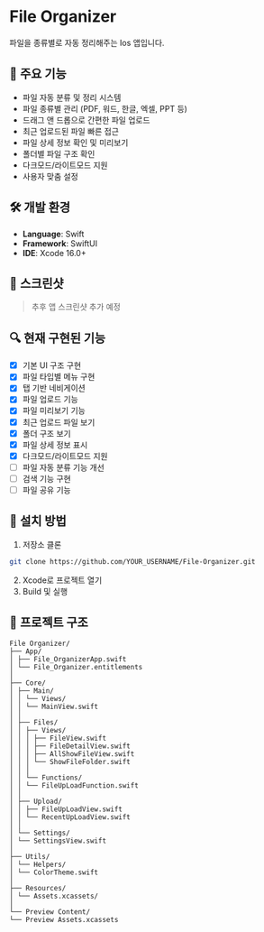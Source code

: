 # File Organizer

파일을 종류별로 자동 정리해주는 Ios 앱입니다.

## 📌 주요 기능

- 파일 자동 분류 및 정리 시스템
- 파일 종류별 관리 (PDF, 워드, 한글, 엑셀, PPT 등)
- 드래그 앤 드롭으로 간편한 파일 업로드
- 최근 업로드된 파일 빠른 접근
- 파일 상세 정보 확인 및 미리보기
- 폴더별 파일 구조 확인
- 다크모드/라이트모드 지원
- 사용자 맞춤 설정

## 🛠 개발 환경

- **Language**: Swift
- **Framework**: SwiftUI
- **IDE**: Xcode 16.0+

## 📱 스크린샷

> 추후 앱 스크린샷 추가 예정

## 🔍 현재 구현된 기능

- [x] 기본 UI 구조 구현
- [x] 파일 타입별 메뉴 구현
- [x] 탭 기반 네비게이션
- [x] 파일 업로드 기능
- [x] 파일 미리보기 기능
- [x] 최근 업로드 파일 보기
- [x] 폴더 구조 보기
- [x] 파일 상세 정보 표시
- [x] 다크모드/라이트모드 지원
- [ ] 파일 자동 분류 기능 개선
- [ ] 검색 기능 구현
- [ ] 파일 공유 기능

## 🚀 설치 방법

1. 저장소 클론
```bash
git clone https://github.com/YOUR_USERNAME/File-Organizer.git
```

2. Xcode로 프로젝트 열기
3. Build 및 실행

## 📂 프로젝트 구조
```
File Organizer/
├── App/
│ ├── File_OrganizerApp.swift
│ └── File_Organizer.entitlements
│
├── Core/
│ ├── Main/
│ │ └── Views/
│ │ └── MainView.swift
│ │
│ ├── Files/
│ │ ├── Views/
│ │ │ ├── FileView.swift
│ │ │ ├── FileDetailView.swift
│ │ │ ├── AllShowFileView.swift
│ │ │ └── ShowFileFolder.swift
│ │ │
│ │ └── Functions/
│ │ └── FileUpLoadFunction.swift
│ │
│ ├── Upload/
│ │ ├── FileUpLoadView.swift
│ │ └── RecentUpLoadView.swift
│ │
│ └── Settings/
│ └── SettingsView.swift
│
├── Utils/
│ └── Helpers/
│ └── ColorTheme.swift
│
├── Resources/
│ └── Assets.xcassets/
│
└── Preview Content/
└── Preview Assets.xcassets
```
